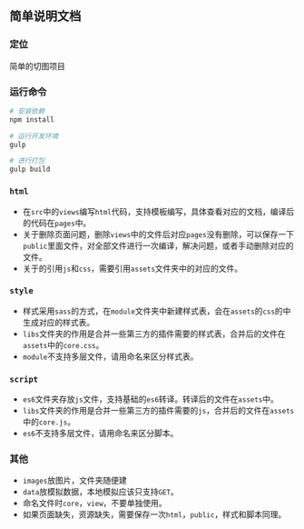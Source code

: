 ## 简单说明文档

### 定位

简单的切图项目



### 运行命令

```bash
# 安装依赖
npm install

# 运行开发环境
gulp 

# 进行打包
gulp build
```



### `html`

- 在`src`中的`views`编写`html`代码，支持模板编写，具体查看对应的文档，编译后的代码在`pages`中。
- 关于删除页面问题，删除`views`中的文件后对应`pages`没有删除，可以保存一下`public`里面文件，对全部文件进行一次编译，解决问题，或者手动删除对应的文件。
- 关于的引用`js`和`css`，需要引用`assets`文件夹中的对应的文件。



### `style`

- 样式采用`sass`的方式，在`module`文件夹中新建样式表，会在`assets`的`css`的中生成对应的样式表。
- `libs`文件夹的作用是合并一些第三方的插件需要的样式表，合并后的文件在`assets`中的`core.css`。
- `module`不支持多层文件，请用命名来区分样式表。



### `script`

- `es6`文件夹存放`js`文件，支持基础的`es6`转译。转译后的文件在`assets`中。
- `libs`文件夹的作用是合并一些第三方的插件需要的`js`，合并后的文件在`assets`中的`core.js`。
- `es6`不支持多层文件，请用命名来区分脚本。



### 其他

- `images`放图片，文件夹随便建
- `data`放模拟数据，本地模拟应该只支持`GET`。
- 命名文件时`core`，`view`，不要单独使用。
- 如果页面缺失，资源缺失，需要保存一次`html`，`public`，样式和脚本同理。